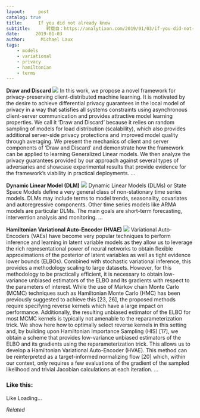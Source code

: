 ```yaml
---
layout:     post
catalog: true
title:      If you did not already know
subtitle:      转载自：https://analytixon.com/2019/01/03/if-you-did-not-already-know-598/
date:      2019-01-03
author:      Michael Laux
tags:
    - models
    - variational
    - privacy
    - hamiltonian
    - terms
---
```


**Draw and Discard** ![](https://aboutdataanalytics.files.wordpress.com/2015/01/google.png?w=529)
In this work, we propose a novel framework for privacy-preserving client-distributed machine learning. It is motivated by the desire to achieve differential privacy guarantees in the local model of privacy in a way that satisfies all systems constraints using asynchronous client-server communication and provides attractive model learning properties. We call it ‘Draw and Discard’ because it relies on random sampling of models for load distribution (scalability), which also provides additional server-side privacy protections and improved model quality through averaging. We present the mechanics of client and server components of ‘Draw and Discard’ and demonstrate how the framework can be applied to learning Generalized Linear models. We then analyze the privacy guarantees provided by our approach against several types of adversaries and showcase experimental results that provide evidence for the framework’s viability in practical deployments. … 

**Dynamic Linear Model (DLM)** ![](https://aboutdataanalytics.files.wordpress.com/2015/01/google.png?w=529)
Dynamic Linear Models (DLMs) or State Space Models define a very general class of non-stationary time series models. DLMs may include terms to model trends, seasonality, covariates and autoregressive components. Other time series models like ARMA models are particular DLMs. The main goals are short-term forecasting, intervention analysis and monitoring. … 

**Hamiltonian Variational Auto-Encoder (HVAE)** ![](https://aboutdataanalytics.files.wordpress.com/2015/01/google.png?w=529)
Variational Auto-Encoders (VAEs) have become very popular techniques to perform inference and learning in latent variable models as they allow us to leverage the rich representational power of neural networks to obtain flexible approximations of the posterior of latent variables as well as tight evidence lower bounds (ELBOs). Combined with stochastic variational inference, this provides a methodology scaling to large datasets. However, for this methodology to be practically efficient, it is necessary to obtain low-variance unbiased estimators of the ELBO and its gradients with respect to the parameters of interest. While the use of Markov chain Monte Carlo (MCMC) techniques such as Hamiltonian Monte Carlo (HMC) has been previously suggested to achieve this [23, 26], the proposed methods require specifying reverse kernels which have a large impact on performance. Additionally, the resulting unbiased estimator of the ELBO for most MCMC kernels is typically not amenable to the reparameterization trick. We show here how to optimally select reverse kernels in this setting and, by building upon Hamiltonian Importance Sampling (HIS) [17], we obtain a scheme that provides low-variance unbiased estimators of the ELBO and its gradients using the reparameterization trick. This allows us to develop a Hamiltonian Variational Auto-Encoder (HVAE). This method can be reinterpreted as a target-informed normalizing flow [20] which, within our context, only requires a few evaluations of the gradient of the sampled likelihood and trivial Jacobian calculations at each iteration. … 





### Like this:

Like Loading...


*Related*

